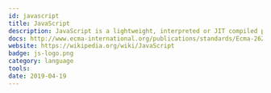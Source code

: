 ```yaml
---
id: javascript
title: JavaScript
description: JavaScript is a lightweight, interpreted or JIT compiled programming language with first-class functions.
docs: http://www.ecma-international.org/publications/standards/Ecma-262.htm
website: https://wikipedia.org/wiki/JavaScript 
badge: js-logo.png
category: language
tools: 
date: 2019-04-19
---
```

